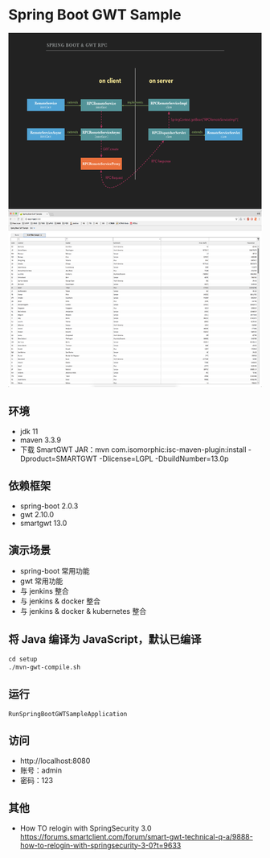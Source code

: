 # Spring Boot GWT Sample

<img src="https://github.com/panxiaoan/spring-boot-gwt-sample/blob/master/docs/media/gwt-rpc.png" width="600" height="350" alt="GWT RPC 与 SpringBoot 交互原理图"/>

<img src="https://github.com/panxiaoan/spring-boot-gwt-sample/blob/master/docs/media/sample.png" width="600" height="350" alt="主页"/>

## 环境

- jdk 11
- maven 3.3.9
- 下载 SmartGWT JAR：mvn com.isomorphic:isc-maven-plugin:install -Dproduct=SMARTGWT -Dlicense=LGPL -DbuildNumber=13.0p

## 依赖框架

- spring-boot 2.0.3
- gwt 2.10.0
- smartgwt 13.0

## 演示场景

- spring-boot 常用功能
- gwt 常用功能
- 与 jenkins 整合
- 与 jenkins & docker 整合
- 与 jenkins & docker & kubernetes 整合

## 将 Java 编译为 JavaScript，默认已编译

```shell
cd setup
./mvn-gwt-compile.sh
```

## 运行

```
RunSpringBootGWTSampleApplication
```

## 访问

- http://localhost:8080
- 账号：admin
- 密码：123

## 其他

- How TO relogin with SpringSecurity 3.0
  https://forums.smartclient.com/forum/smart-gwt-technical-q-a/9888-how-to-relogin-with-springsecurity-3-0?t=9633
